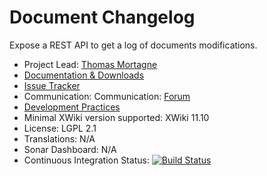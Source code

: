 # Document Changelog

Expose a REST API to get a log of documents modifications.

* Project Lead: [Thomas Mortagne](http://www.xwiki.org/xwiki/bin/view/XWiki/ThomasMortagne)
* [Documentation & Downloads](http://extensions.xwiki.org/xwiki/bin/view/Extension/DocumentChangelogServer/)
* [Issue Tracker](http://jira.xwiki.org/browse/DOCCHANGEL)
* Communication: Communication: [Forum](https://forum.xwiki.org/)
* [Development Practices](http://dev.xwiki.org)
* Minimal XWiki version supported: XWiki 11.10
* License: LGPL 2.1
* Translations: N/A
* Sonar Dashboard: N/A
* Continuous Integration Status: [![Build Status](http://ci.xwiki.org/job/XWiki%20Contrib/job/api-docchangelog/job/master/badge/icon)](http://ci.xwiki.org/job/XWiki%20Contrib/job/api-docchangelog/job/master/)